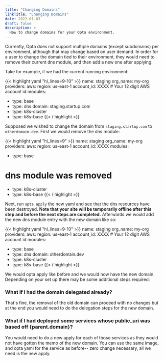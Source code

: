 ```yaml
---
title: "Changing Domains"
linkTitle: "Changing Domains"
date: 2022-01-03
draft: false
description: >
  How to change domains for your Opta environment.
---
```


Currently, Opta does not support multiple domains (except subdomains) per environment, although that may change
based on user demand. In order for a user to change the domain tied to their environment, they would need to
remove their current dns module, and then add a new one after applying. 

Take for example, if we had the current running environment:

{{< highlight yaml "hl_lines=9-10" >}}
name: staging
org_name: my-org
providers:
  aws:
    region: us-east-1
    account_id: XXXX # Your 12 digit AWS account id
modules:
  - type: base
  - type: dns
    domain: staging.startup.com
  - type: k8s-cluster
  - type: k8s-base
{{< / highlight >}}

Supposed we wished to change the domain from `staging.startup.com` to `otherdomain.dev`. First we would remove the dns module:

{{< highlight yaml "hl_lines=9" >}}
name: staging
org_name: my-org
providers:
  aws:
    region: us-east-1
    account_id: XXXX
modules:
  - type: base
  # dns module was removed
  - type: k8s-cluster
  - type: k8s-base
{{< / highlight >}}

Next, run `opta apply` the new yaml and see that the dns resources have been destroyed. 
**Note that your site will be temporarily offline after this step and before the next steps are completed.** 
Afterwards we would add the new dns module entry with the new domain like so:

{{< highlight yaml "hl_lines=9-10" >}}
name: staging
org_name: my-org
providers:
  aws:
    region: us-east-1
    account_id: XXXX # Your 12 digit AWS account id
modules:
  - type: base
  - type: dns
    domain: otherdomain.dev
  - type: k8s-cluster
  - type: k8s-base
{{< / highlight >}}

We would opta apply like before and we would now have the new domain. Depending on your set up there may be some 
additional steps required:

### What if I had the domain delegated already?
That's fine, the removal of the old domain can proceed with no changes but at the end you would need to do the delegation
steps for the new domain.

### What if I had deployed some services whose public_uri was based off {parent.domain}?
You would need to do a new apply for each of those services as they would not have gotten the memo of the new domain.
You can use the same image, and opta yaml for the service as before-- zero change necessary, all we need is the
new apply.

